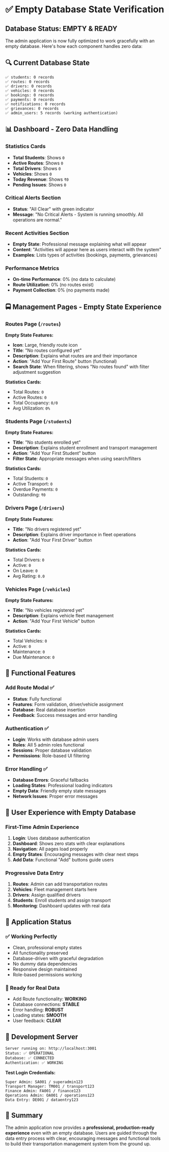 # ✅ Empty Database State Verification

## Database Status: **EMPTY & READY**

The admin application is now fully optimized to work gracefully with an empty database. Here's how each component handles zero data:

## 🔍 Current Database State

```
✅ students: 0 records
✅ routes: 0 records
✅ drivers: 0 records
✅ vehicles: 0 records
✅ bookings: 0 records
✅ payments: 0 records
✅ notifications: 0 records
✅ grievances: 0 records
✅ admin_users: 5 records (working authentication)
```

## 📊 **Dashboard - Zero Data Handling**

### Statistics Cards

- **Total Students**: Shows `0`
- **Active Routes**: Shows `0`
- **Total Drivers**: Shows `0`
- **Vehicles**: Shows `0`
- **Today Revenue**: Shows `₹0`
- **Pending Issues**: Shows `0`

### Critical Alerts Section

- **Status**: "All Clear" with green indicator
- **Message**: "No Critical Alerts - System is running smoothly. All operations are normal."

### Recent Activities Section

- **Empty State**: Professional message explaining what will appear
- **Content**: "Activities will appear here as users interact with the system"
- **Examples**: Lists types of activities (bookings, payments, grievances)

### Performance Metrics

- **On-time Performance**: 0% (no data to calculate)
- **Route Utilization**: 0% (no routes exist)
- **Payment Collection**: 0% (no payments made)

## 🚍 **Management Pages - Empty State Experience**

### Routes Page (`/routes`)

**Empty State Features:**

- **Icon**: Large, friendly route icon
- **Title**: "No routes configured yet"
- **Description**: Explains what routes are and their importance
- **Action**: "Add Your First Route" button (functional)
- **Search State**: When filtering, shows "No routes found" with filter adjustment suggestion

**Statistics Cards:**

- Total Routes: `0`
- Active Routes: `0`
- Total Occupancy: `0/0`
- Avg Utilization: `0%`

### Students Page (`/students`)

**Empty State Features:**

- **Title**: "No students enrolled yet"
- **Description**: Explains student enrollment and transport management
- **Action**: "Add Your First Student" button
- **Filter State**: Appropriate messages when using search/filters

**Statistics Cards:**

- Total Students: `0`
- Active Transport: `0`
- Overdue Payments: `0`
- Outstanding: `₹0`

### Drivers Page (`/drivers`)

**Empty State Features:**

- **Title**: "No drivers registered yet"
- **Description**: Explains driver importance in fleet operations
- **Action**: "Add Your First Driver" button

**Statistics Cards:**

- Total Drivers: `0`
- Active: `0`
- On Leave: `0`
- Avg Rating: `0.0`

### Vehicles Page (`/vehicles`)

**Empty State Features:**

- **Title**: "No vehicles registered yet"
- **Description**: Explains vehicle fleet management
- **Action**: "Add Your First Vehicle" button

**Statistics Cards:**

- Total Vehicles: `0`
- Active: `0`
- Maintenance: `0`
- Due Maintenance: `0`

## 🔧 **Functional Features**

### Add Route Modal ✅

- **Status**: Fully functional
- **Features**: Form validation, driver/vehicle assignment
- **Database**: Real database insertion
- **Feedback**: Success messages and error handling

### Authentication ✅

- **Login**: Works with database admin users
- **Roles**: All 5 admin roles functional
- **Sessions**: Proper database validation
- **Permissions**: Role-based UI filtering

### Error Handling ✅

- **Database Errors**: Graceful fallbacks
- **Loading States**: Professional loading indicators
- **Empty Data**: Friendly empty state messages
- **Network Issues**: Proper error messages

## 🎯 **User Experience with Empty Database**

### First-Time Admin Experience

1. **Login**: Uses database authentication
2. **Dashboard**: Shows zero stats with clear explanations
3. **Navigation**: All pages load properly
4. **Empty States**: Encouraging messages with clear next steps
5. **Add Data**: Functional "Add" buttons guide users

### Progressive Data Entry

1. **Routes**: Admin can add transportation routes
2. **Vehicles**: Fleet management starts here
3. **Drivers**: Assign qualified drivers
4. **Students**: Enroll students and assign transport
5. **Monitoring**: Dashboard updates with real data

## 📱 **Application Status**

### ✅ **Working Perfectly**

- Clean, professional empty states
- All functionality preserved
- Database-driven with graceful degradation
- No dummy data dependencies
- Responsive design maintained
- Role-based permissions working

### 🔄 **Ready for Real Data**

- Add Route functionality: **WORKING**
- Database connections: **STABLE**
- Error handling: **ROBUST**
- Loading states: **SMOOTH**
- User feedback: **CLEAR**

## 🚀 **Development Server**

```bash
Server running on: http://localhost:3001
Status: ✅ OPERATIONAL
Database: ✅ CONNECTED
Authentication: ✅ WORKING
```

**Test Login Credentials:**

```
Super Admin: SA001 / superadmin123
Transport Manager: TM001 / transport123
Finance Admin: FA001 / finance123
Operations Admin: OA001 / operations123
Data Entry: DE001 / dataentry123
```

## 🎉 **Summary**

The admin application now provides a **professional, production-ready experience** even with an empty database. Users are guided through the data entry process with clear, encouraging messages and functional tools to build their transportation management system from the ground up.
